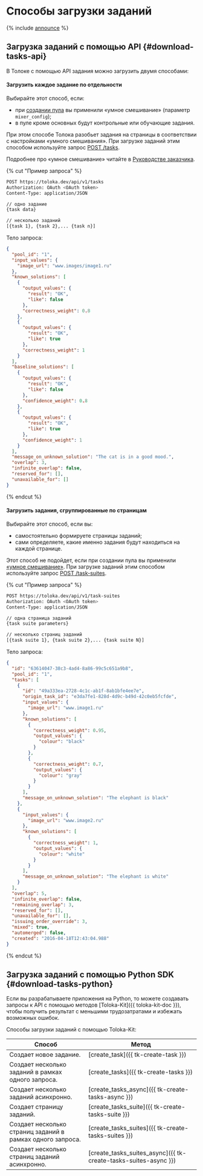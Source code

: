 # Способы загрузки заданий

{% include [announce](../_includes/announce.md) %}

## Загрузка заданий с помощью API {#download-tasks-api}

В Толоке с помощью API задания можно загрузить двумя способами:

#### Загрузить каждое задание по отдельности

Выбирайте этот способ, если:

- при [создании пула](create-pool.md) вы применили «умное смешивание» (параметр `mixer_config`);
- в пуле кроме основных будут контрольные или обучающие задания.

При этом способе Толока разобьет задания на страницы в соответствии с настройками «умного смешивания». При загрузке заданий этим способом используйте запрос [POST /tasks](create-task.md).

Подробнее про «умное смешивание» читайте в [Руководстве заказчика](../../guide/concepts/distribute-tasks-by-pages.md#smart-mixing).

{% cut "Пример запроса" %}

```bash
POST https://toloka.dev/api/v1/tasks
Authorization: OAuth <OAuth token>
Content-Type: application/JSON

// одно задание
{task data}

// несколько заданий
[{task 1}, {task 2},... {task n}]
```

Тело запроса:

```json
{
  "pool_id": "1",
  "input_values": {
    "image_url": "www.images/image1.ru"
  },
  "known_solutions": [
    {
      "output_values": {
        "result": "OK",
        "like": false
      },
      "correctness_weight": 0.8
    },
    {
      "output_values": {
        "result": "OK",
        "like": true
      },
      "correctness_weight": 1
    }
  ],
  "baseline_solutions": [
    {
      "output_values": {
        "result": "OK",
        "like": false
      },
      "confidence_weight": 0.8
    },
    {
      "output_values": {
        "result": "OK",
        "like": true
      },
      "confidence_weight": 1
    }
  ],
  "message_on_unknown_solution": "The cat is in a good mood.",
  "overlap": 3,
  "infinite_overlap": false,
  "reserved_for": [],
  "unavailable_for": []
}
```

{% endcut %}

#### Загрузить задания, сгруппированные по страницам

Выбирайте этот способ, если вы:

- самостоятельно формируете страницы заданий;
- сами определяете, какие именно задания будут находиться на каждой странице.

Этот способ не подойдет, если при создании пула вы применили [«умное смешивание»](../../guide/concepts/distribute-tasks-by-pages.md#smart-mixing). При загрузке заданий этим способом используйте запрос [POST /task-suites](create-task-suite.md).

{% cut "Пример запроса" %}

```bash
POST https://toloka.dev/api/v1/task-suites
Authorization: OAuth <OAuth token>
Content-Type: application/JSON

// одна страница заданий
{task suite parameters}

// несколько страниц заданий
[{task suite 1}, {task suite 2},... {task suite N}]
```

Тело запроса:

```json
{
  "id": "63614047-38c3-4ad4-8a86-99c5c651a9b8",
  "pool_id": "1",
  "tasks": [
    {
      "id": "49a333ea-2728-4c1c-ab1f-8ab1bfe4ee7e",
      "origin_task_id": "e3da7fe1-828d-4d9c-b49d-42c0eb5fcfde",
      "input_values": {
        "image_url": "www.image1.ru"
      },
      "known_solutions": [
        {
          "correctness_weight": 0.95,
          "output_values": {
            "colour": "black"
          }
        },
        {
          "correctness_weight": 0.7,
          "output_values": {
            "colour": "gray"
          }
        }
      ],
      "message_on_unknown_solution": "The elephant is black"
    },
    {
      "input_values": {
        "image_url": "www.image2.ru"
      },
      "known_solutions": [
        {
          "correctness_weight": 1,
          "output_values": {
            "colour": "white"
          }
        }
      ],
      "message_on_unknown_solution": "The elephant is white"
    }
  ],
  "overlap": 5,
  "infinite_overlap": false,
  "remaining_overlap": 3,
  "reserved_for": [],
  "unavailable_for": [],
  "issuing_order_override": 3,
  "mixed": true,
  "automerged": false,
  "created": "2016-04-18T12:43:04.988"
}
```

{% endcut %}

## Загрузка заданий с помощью Python SDK {#download-tasks-python}

Если вы разрабатываете приложения на Python, то можете создавать запросы к API с помощью методов [Toloka-Kit]({{ toloka-kit-doc }}), чтобы получить результат с меньшими трудозатратами и избежать возможных ошибок.

Способы загрузки заданий с помощью Toloka-Kit:

Способ | Метод
----- | -----
Создает новое задание. | [create_task]({{ tk-create-task }})
Создает несколько заданий в рамках одного запроса. | [create_tasks]({{ tk-create-tasks }})
Создает несколько заданий асинхронно. | [create_tasks_async]({{ tk-create-tasks-async }})
Создает страницу заданий. | [сreate_tasks_suite]({{ tk-create-tasks-suite }})
Создает несколько страниц заданий в рамках одного запроса. | [create_tasks_suites]({{ tk-create-tasks-suites }})
Создает несколько страниц заданий асинхронно. | [create_tasks_suites_async]({{ tk-create-tasks-suites-async }})
